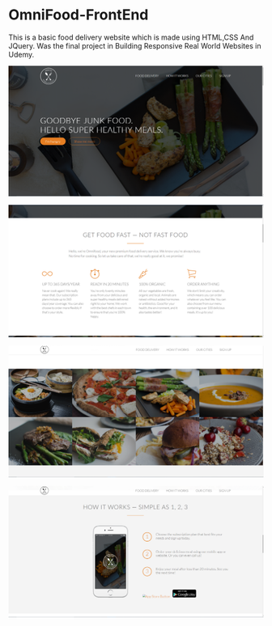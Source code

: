 # OmniFood-FrontEnd
This is a basic food delivery website which is made using HTML,CSS And JQuery. Was the final project in Building Responsive Real World Websites in Udemy.

![Main](https://github.com/Aashish0330/OmniFood-FrontEnd/blob/master/main.png?raw=true)

![Service](https://github.com/Aashish0330/OmniFood-FrontEnd/blob/master/service.png?raw=true)

![Food](https://github.com/Aashish0330/OmniFood-FrontEnd/blob/master/food.png?raw=true)

![Work](https://github.com/Aashish0330/OmniFood-FrontEnd/blob/master/work.png?raw=true)
